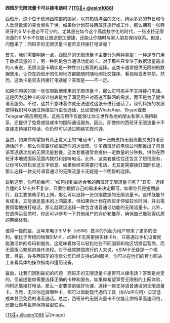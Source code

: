 **西班牙无限流量卡可以接电话吗？[[TG💪+ @esim1088](https://t.me/s/esim1088)]**

西班牙，这个位于欧洲西南部的国家，以其热情洋溢的文化、绚丽多彩的节日和令人垂涎欲滴的美食闻名于世。如果你计划前往西班牙旅行或工作，那么拥有一张西班牙的SIM卡是必不可少的。尤其是在如今这个高度数字化的时代，一张支持无限流量的SIM卡不仅能让旅途更加便捷，还能让你随时与家人朋友保持联系。但是，问题来了：西班牙的无限流量卡是否支持接打电话呢？

首先，我们需要明确一点，西班牙的无限流量卡主要分为两种类型：一种是专门用于数据流量的卡，另一种则是包含通话功能的卡。对于那些只专注于数据流量需求的人来说，无限流量卡确实是一种性价比极高的选择。这类卡通常提供无限制的数据使用，让你在西班牙的任何地方都能随时随地刷社交媒体、看视频或者导航。然而，这类卡是否支持接打电话呢？答案是——不一定。

如果你购买的是一张仅限数据使用的无限流量卡，那么它可能并不支持接打电话。这是因为这种卡的设计初衷是为了满足用户对高速互联网的需求，而不是为了提供语音服务。不过，这并不意味着你就无法通过这张卡进行通话了。现代科技的发展使得我们可以通过网络进行语音通话，比如使用WhatsApp、Skype或者Telegram等应用程序。这些应用不仅能够让你与世界各地的朋友和家人保持联系，还提供了免费或低成本的国际通话服务。因此，即使你的西班牙无限流量卡不直接支持接打电话，你仍然可以通过网络实现沟通。

当然，如果你希望拥有真正意义上的“电话卡”，即一张既支持无限流量又支持语音通话的卡，那么你需要仔细挑选你的运营商。许多西班牙的电信公司都推出了包含语音通话功能的无限流量套餐。这类套餐通常会提供一定数量的分钟数，供你在西班牙本地或国际范围内拨打和接听电话。此外，这类套餐往往还包含了短信服务，让你可以轻松发送文字信息。如果你经常需要打电话，尤其是需要拨打国际长途，那么选择一款支持语音通话的无限流量卡无疑是一个明智的选择。

说到这里，你可能会问：“如何找到最适合我的西班牙无限流量卡呢？”其实，选择合适的SIM卡并不复杂，只要你根据自己的需求来决定即可。如果你只是短期旅行，且主要依赖手机上网，那么可以选择一张仅限数据的无限流量卡。这样既能节省成本，又能满足基本的上网需求。但如果你计划在西班牙停留较长时间，并且需要频繁地拨打电话，那么就建议选择一款包含语音通话功能的无限流量卡。此外，在选择运营商时，你还可以参考一下其他用户的评价和推荐，确保自己能获得优质的网络体验。

值得一提的是，近年来电子SIM卡（eSIM）技术的兴起为用户带来了更多的便利。相比于传统的物理SIM卡，eSIM卡无需更换实体卡片，只需通过手机设置就能激活新的号码和服务。这意味着你可以轻松地在不同国家和地区切换运营商，而无需担心繁琐的操作流程。对于经常跨国旅行的人来说，eSIM卡无疑是一个福音。目前，许多西班牙的电信公司已经支持eSIM服务，你可以在他们的官方网站上查看具体的操作指南和适用设备。

最后，让我们回到最初的问题：西班牙的无限流量卡是否可以接电话？答案是肯定的，但前提是你需要选择正确的卡种和服务。如果你希望享受无限制的上网体验，同时还能接打电话，那么一定要提前做好功课，选择一款支持语音通话的无限流量卡。当然，无论你选择哪种卡，都可以借助现代通讯工具（如VoIP应用）实现低成本甚至免费的语音通话。总之，西班牙的无限流量卡不仅能让你畅享高速网络，还能让你与世界保持紧密联系。

[[TG💪+ @esim1088](https://t.me/s/esim1088) ![Image](https://i.postimg.cc/4NQfJmqS/Snipaste-2025-05-13-00-14-12.png)]